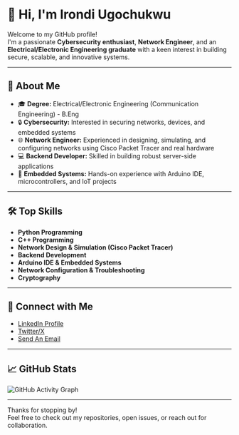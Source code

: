 # 👋 Hi, I'm Irondi Ugochukwu

Welcome to my GitHub profile!  
I'm a passionate **Cybersecurity enthusiast**, **Network Engineer**, and an **Electrical/Electronic Engineering graduate** with a keen interest in building secure, scalable, and innovative systems.

---

## 🚀 About Me

- 🎓 **Degree:** Electrical/Electronic Engineering (Communication Engineering) - B.Eng
- 🔒 **Cybersecurity:** Interested in securing networks, devices, and embedded systems
- 🌐 **Network Engineer:** Experienced in designing, simulating, and configuring networks using Cisco Packet Tracer and real hardware
- 💻 **Backend Developer:** Skilled in building robust server-side applications
- 🤖 **Embedded Systems:** Hands-on experience with Arduino IDE, microcontrollers, and IoT projects

---

## 🛠️ Top Skills
- **Python Programming**
- **C++ Programming**
- **Network Design & Simulation (Cisco Packet Tracer)**
- **Backend Development**
- **Arduino IDE & Embedded Systems**
- **Network Configuration & Troubleshooting**
- **Cryptography**

---

## 🔗 Connect with Me

- [LinkedIn Profile](https://www.linkedin.com/in/ugochukwu-irondi-07483920b)<!-- Add your LinkedIn URL here -->
- [Twitter/X](#) <!-- Add your Twitter/X URL here -->
- [Send An Email](mailto:irondiugochukwu48@gmail.com) <!-- Add your email or contact method -->

---

## 📈 GitHub Stats

![GitHub Activity Graph](https://github-readme-activity-graph.vercel.app/graph?username=IrondiUg&theme=react-dark)

---

Thanks for stopping by!  
Feel free to check out my repositories, open issues, or reach out for collaboration.
